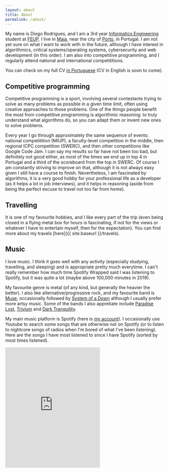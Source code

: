 ```yaml
---
layout: about
title: About
permalink: /about/
---
```


My name is Diogo Rodrigues, and I am a 3rd year [Informatics Engineering](https://sigarra.up.pt/feup/en/cur_geral.cur_view?pv_curso_id=742) student at [FEUP](https://sigarra.up.pt/feup/en/WEB_PAGE.INICIAL). I live in [Maia](https://en.wikipedia.org/wiki/Maia,_Portugal), near the city of [Porto](https://en.wikipedia.org/wiki/Porto), in Portugal. I am not yet sure on what I want to work with in the future, although I have interest in algorithmics, critical systems/operating systems, cybersecurity and web development (in this order). I am also into competitive programming, and I regularly attend national and international competititions.

You can check on my full CV [in Portuguese](https://drive.google.com/uc?id=12vRqYdYs_r6E22g_MHJ5Fm8FdlEDVQVn) (CV in English is soon to come).

<div class="masonry-vertical">
<div markdown="1">

## Competitive programming

Competitive programming is a sport, involving several contestants trying to solve as many problems as possible in a given time limit, often using creative approaches to those problems. One of the things people benefit the most from competitive programming is algorithmic reasoning: to truly understand what algorithms do, so you can adapt them or invent new ones to solve problems.

Every year I go through approximately the same sequence of events: national competitition (MIUP), a faculty-level competition in the middle, then regional ICPC competition (SWERC), and then other competitions like Google Code Jam. I can say my results so far have not been too bad, but definitely not good either, as most of the times we end up in top 4 in Portugal and a third of the scoreboard from the top in SWERC. Of course I am constantly striving to improve on that, although it is not always easy given I still have a course to finish. Nevertheless, I am fascinated by algorithms, it is a very good hobby for your professional life as a developer (as it helps a lot in job interviews), and it helps in reasoning (aside from being the perfect excuse to travel not too far from home).

</div>
<div markdown="1">

## Travelling

It is one of my favourite hobbies, and I like every part of the trip (even being closed in a flying metal box for hours is fascinating, if not for the views or whatever I have to entertain myself, then for the expectation). You can find more about my travels [here]({{ site.baseurl }}/travels).

</div>
<div markdown="1">

## Music

I love music. I think it goes well with any activity (especially studying, travelling, and sleeping) and is appropriate pretty much everytime. I can't really remember how much time Spotify Wrapped said I was listening to Spotify, but it was quite a lot (maybe above 100,000 minutes in 2019).

My favourite genre is metal (of any kind, but generally the heavier the better). I also like alternative/progressive rock, and my favourite band is [Muse](https://en.wikipedia.org/wiki/Muse_(band)), occasionally followed by [System of a Down](https://en.wikipedia.org/wiki/System_of_a_Down) although I usually prefer more artsy music. Some of the bands I also appretiate include [Paradise Lost](https://en.wikipedia.org/wiki/Paradise_Lost_(band)), [Trivium](https://en.wikipedia.org/wiki/Trivium_(band)) and [Dark Tranquility](https://en.wikipedia.org/wiki/Dark_Tranquillity).
 
My main music platform is Spotify (here is [my account](https://open.spotify.com/user/dmfrodrigues2000)). I occasionally use Youtube to search some songs that are otherwise not on Spotify (or to listen to nightcore songs of radios when I'm bored of what I've been listening). Here are the songs I have most listened to since I have Spotify (sorted by most times listened).

<iframe class="spotify" src="https://open.spotify.com/embed/playlist/6nzC0NHZW6Vh1Mt1rrjyim" height="380" frameborder="0" allowtransparency="true" allow="encrypted-media"></iframe>

</div>
</div>
